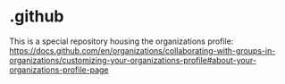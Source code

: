 # .github

This is a special repository housing the organizations profile: https://docs.github.com/en/organizations/collaborating-with-groups-in-organizations/customizing-your-organizations-profile#about-your-organizations-profile-page
